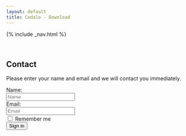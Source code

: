 ```yaml
---
layout: default
title: Cedalo - Download
---
```


<section id="banner" class="downloadpage" role="banner">
<!-- leave unchanged from here  --> 
    {% include _nav.html %}      
    <div class="container">
        <div class="row flex-start" class="align-items: flex-start;">
            <div class="col-md-12 col-sm-12">
                <div class="downloadpage-spacer">
                    <p>&nbsp;</p>
                </div>
            </div>
<!-- until here for nav menus to work smoothly  -->
            <div class="downloadpage-box text-center">
                <div class="col-md-8 col-sm-8 col-md-offset-2 col-sm-offset-2">
                    <h1 class="section-header">Contact</h1>
                    <p>Please enter your name and email and we will contact you immediately.</p>
                        <form class="form-horizontal contactcedalo">
                            <div class="form-group">
                                <label for="inputName" class="col-sm-2 control-label">Name:</label>
                                <div class="col-sm-6">
                                <input type="text" class="form-control" id="inputName" placeholder="Name">
                                </div>
                            </div>
                            <div class="form-group">
                                <label for="inputEmail" class="col-sm-2 control-label">Email:</label>
                                <div class="col-sm-6">
                                <input type="email" class="form-control" id="inputEmail" placeholder="Email">
                                </div>
                            </div>
                            <div class="form-group">
                                <div class="col-sm-offset-2 col-sm-4">
                                <div class="checkbox">
                                    <label>
                                    <input type="checkbox"> Remember me
                                    </label>
                                </div>
                                </div>
                            </div>
                            <div class="form-group">
                                <div class="col-sm-offset-2 col-sm-10">
                                <button type="submit" class="btn btn-default">Sign in</button>
                                </div>
                            </div>
                        </form>
                </div>
            </div>
        </div>
    </div>
</section><!-- banner -->





